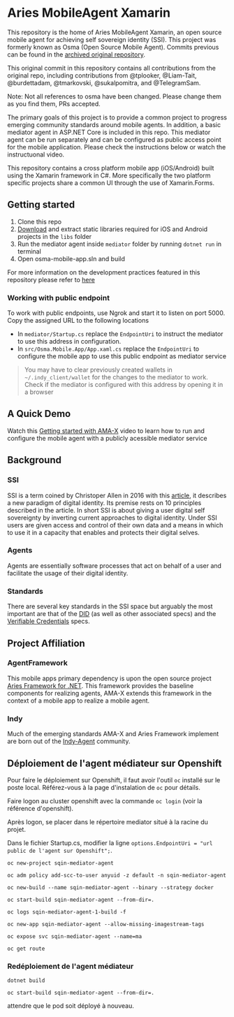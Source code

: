 # Aries MobileAgent Xamarin

This repository is the home of Aries MobileAgent Xamarin, an open source mobile agent for achieving self sovereign identity (SSI). This project was formerly known as Osma (Open Source Mobile Agent). Commits previous can be found in the [archived original repository](https://github.com/mattrglobal/osma).

This original commit in this repository contains all contributions from the original repo, including contributions from @tplooker, @Liam-Tait, @burdettadam, @tmarkovski, @sukalpomitra, and @TelegramSam.

Note: Not all references to osma have been changed. Please change them as you find them, PRs accepted.

The primary goals of this project is to provide a common project to progress emerging community standards around mobile agents. In addition, a basic mediator agent in ASP.NET Core is included in this repo. This mediator agent can be run separately and can be configured as public access point for the mobile application. Please check the instructions below or watch the instructuonal video.

This repository contains a cross platform mobile app (iOS/Android) built using the Xamarin framework in C#. More specifically the two platform specific projects share a common UI through the use of Xamarin.Forms.

## Getting started
1. Clone this repo
2. [Download](https://hyperledger-org.bintray.com/aries/) and extract static libraries required for iOS and Android projects in the `libs` folder
3. Run the mediator agent inside `mediator` folder by running `dotnet run` in terminal
4. Open osma-mobile-app.sln and build

For more information on the development practices featured in this repository please refer to [here](docs/development.md)

### Working with public endpoint

To work with public endpoints, use Ngrok and start it to listen on port 5000. Copy the assigned URL to the following locations
- In `mediator/Startup.cs` replace the `EndpointUri` to instruct the mediator to use this address in configuration.
- In `src/Osma.Mobile.App/App.xaml.cs` replace the `EndpointUri` to configure the mobile app to use this public endpoint as mediator service

> You may have to clear previously created wallets in `~/.indy_client/wallet` for the changes to the mediator to work. Check if the mediator is configured with this address by opening it in a browser

## A Quick Demo

Watch this [Getting started with AMA-X](https://www.loom.com/share/5c52c185673046b688bdd1ef7d280185) video to learn how to run and configure the mobile agent with a publicly acessible mediator service

## Background

### SSI

SSI is a term coined by Christoper Allen in 2016 with this [article](http://www.lifewithalacrity.com/2016/04/the-path-to-self-soverereign-identity.html), it describes a new paradigm of digital identity. Its premise rests on 10 principles described in the article. In short SSI is about giving a user digital self sovereignty by inverting current approaches to digital identity. Under SSI users are given access and control of their own data and a means in which to use it in a capacity that enables and protects their digital selves.  

### Agents

Agents are essentially software processes that act on behalf of a user and facilitate the usage of their digital identity.

### Standards

There are several key standards in the SSI space but arguably the most important are that of the [DID](https://w3c-ccg.github.io/did-primer/) (as well as other associated specs) and the [Verifiable Credentials](https://w3c.github.io/vc-data-model/) specs. 

## Project Affiliation

### AgentFramework

This mobile apps primary dependency is upon the open source project [Aries Framework for .NET](https://github.com/hyperledger/aries-framework-dotnet). This framework provides the baseline components for realizing agents, AMA-X extends this framework in the context of a mobile app to realize a mobile agent.

### Indy

Much of the emerging standards AMA-X and Aries Framework implement are born out of the [Indy-Agent]() community.

## Déploiement de l'agent médiateur sur Openshift 

Pour faire le déploiement sur Openshift, il faut avoir l'outil `oc` installé sur le poste local. Référez-vous à la page d'instalation de `oc` pour détails. 

Faire logon au cluster openshift avec la commande `oc login` (voir la référence d'openshift). 

Après logon, se placer dans le répertoire mediator situé à la racine du projet. 

Dans le fichier Startup.cs, modifier la ligne `options.EndpointUri = "url public de l'agent sur Openshift";`.

    oc new-project sqin-mediator-agent
    
    oc adm policy add-scc-to-user anyuid -z default -n sqin-mediator-agent

    oc new-build --name sqin-mediator-agent --binary --strategy docker

    oc start-build sqin-mediator-agent --from-dir=.

    oc logs sqin-mediator-agent-1-build -f

    oc new-app sqin-mediator-agent --allow-missing-imagestream-tags 

    oc expose svc sqin-mediator-agent --name=ma
    
    oc get route

### Redéploiement de l'agent médiateur

    dotnet build
    
    oc start-build sqin-mediator-agent --from-dir=.

 attendre que le pod soit déployé à nouveau.
